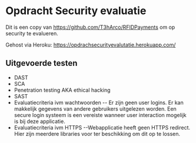 # Opdracht Security evaluatie
Dit is een copy van https://github.com/T3hArco/RFIDPayments om op security te evalueren.

Gehost via Heroku: https://opdrachsecurityevalutatie.herokuapp.com/

## Uitgevoerde testen
 - DAST
 - SCA
 - Penetration testing AKA ethical hacking
 - SAST
 - Evaluatiecriteria ivm wachtwoorden
-- Er zijn geen user logins. Er kan makkelijk gegevens van andere gebruikers uitgelezen worden. Een secure login systeem is een vereiste wanneer user interaction mogelijk is bij deze applicatie.
 - Evaluatiecriteria ivm HTTPS
--Webapplicatie heeft geen HTTPS redirect. Hier zijn meerdere libraries voor ter beschikking om dit op te lossen.
